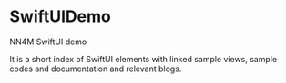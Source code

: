 # SwiftUIDemo
NN4M SwiftUI demo

It is a short index of SwiftUI elements with linked sample views, sample codes and documentation and relevant blogs. 

